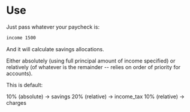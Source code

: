 # Use

Just pass whatever your paycheck is:

```zsh
income 1500
```

And it will calculate savings allocations.

Either absolutely (using full principal amount of income specified) or relatively (of whatever is the remainder -- relies on order of priority for accounts).

This is default:

10% (absolute) -> savings
20% (relative) -> income_tax
10% (relative) -> charges
